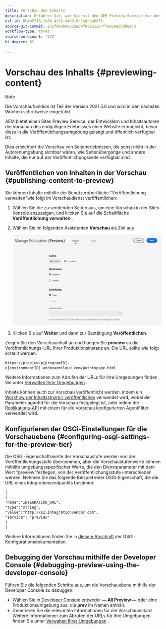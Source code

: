 ```yaml
---
title: Vorschau des Inhalts
description: Erfahren Sie, wie Sie mit dem AEM Preview Service vor der Live-Schaltung eine Vorschau des Inhalts anzeigen können.
exl-id: 6b4b57f6-2e66-4c83-94d9-bc1e0daab0f3
source-git-commit: e31fd00b05832e84f87221287f79038acbdb8ec3
workflow-type: tm+mt
source-wordcount: '372'
ht-degree: 0%

---
```


# Vorschau des Inhalts {#previewing-content}

>[!NOTE]
>
>Die Vorschaufunktion ist Teil der Version 2021.5.0 und wird in den nächsten Wochen schrittweise eingeführt.

AEM bietet einen Sites Preview Service, der Entwicklern und Inhaltsautoren die Vorschau des endgültigen Erlebnisses einer Website ermöglicht, bevor diese in die Veröffentlichungsumgebung gelangt und öffentlich verfügbar ist.

Dies erleichtert die Vorschau von Seitenerlebnissen, die sonst nicht in der Autorenumgebung sichtbar wären, wie Seitenübergänge und andere Inhalte, die nur auf der Veröffentlichungsseite verfügbar sind.

## Veröffentlichen von Inhalten in der Vorschau {#publishing-content-to-preview}

Sie können Inhalte mithilfe der Benutzeroberfläche &quot;Veröffentlichung verwalten&quot;wie folgt im Vorschaudienst veröffentlichen:

1. Wählen Sie die zu sendenden Seiten aus, um eine Vorschau in der Sites-Konsole anzuzeigen, und klicken Sie auf die Schaltfläche **Veröffentlichung verwalten** .
1. Wählen Sie im folgenden Assistenten **Vorschau** als Ziel aus

   ![verwaltete Veröffentlichung](/help/sites-cloud/authoring/assets/previewmanagedpublication.png)

1. Klicken Sie auf **Weiter** und dann zur Bestätigung **Veröffentlichen**.

Zeigen Sie den Vorschauinhalt an und hängen Sie **preview** an die Veröffentlichungs-URL Ihrer Produktionsinstanz an. Die URL sollte wie folgt erstellt werden:

```
https://preview-p[programID]-e[environmentID].adobeaemcloud.com/pathtopage.html
```

Weitere Informationen zum Abrufen der URLs für Ihre Umgebungen finden Sie unter [Verwalten Ihrer Umgebungen](https://experienceleague.adobe.com/docs/experience-manager-cloud-manager/using/how-to-use/manage-your-environment.html?lang=en) .

Inhalte können auch zur Vorschau veröffentlicht werden, indem ein [Workflow der Inhaltsstruktur veröffentlichen](/help/operations/replication.md#publish-content-tree-workflow) verwendet wird, wobei der Parameter agentId für die Vorschau festgelegt ist, oder indem die [Replikations-API](/help/operations/replication.md#replication-api) mit einem für die Vorschau konfigurierten AgentFilter verwendet wird.

## Konfigurieren der OSGi-Einstellungen für die Vorschauebene {#configuring-osgi-settings-for-the-preview-tier}

Die OSGi-Eigenschaftswerte der Vorschaustufe werden von der Veröffentlichungsstufe übernommen, aber die Vorschaustufenwerte können mithilfe umgebungsspezifischer Werte, die den Dienstparameter mit dem Wert &quot;preview&quot;festlegen, von der Veröffentlichungsstufe unterschieden werden. Nehmen Sie das folgende Beispiel einer OSGi-Eigenschaft, die die URL eines Integrationsendpunkts bestimmt:

```
[
{
"name":"INTEGRATION_URL",
"type":"string",
"value":"http://s2.integrationvendor.com",
"service": "preview"
}
]
```

Weitere Informationen finden Sie in [diesem Abschnitt](/help/implementing/deploying/configuring-osgi.md#author-vs-publish-configuration) der OSGi-Konfigurationsdokumentation.

## Debugging der Vorschau mithilfe der Developer Console {#debugging-preview-using-the-developer-console}

Führen Sie die folgenden Schritte aus, um die Vorschauebene mithilfe der Developer Console zu debuggen:

* Wählen Sie in [Developer Console](/help/implementing/developing/introduction/development-guidelines.md#aem-as-a-cloud-service-development-tools) entweder **— All Preview —** oder eine Produktionsumgebung aus, die **prev** im Namen enthält.
* Generieren Sie die relevanten Informationen für die Vorschauinstanz
Weitere Informationen zum Abrufen der URLs für Ihre Umgebungen finden Sie unter [Verwalten Ihrer Umgebungen](https://experienceleague.adobe.com/docs/experience-manager-cloud-manager/using/how-to-use/manage-your-environment.html?lang=en) .
